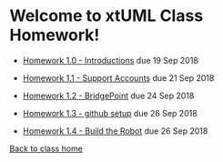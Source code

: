 # Welcome to xtUML Class Homework!

* [Homework 1.0 - Introductions](https://xtuml.github.io/xtuml-class/homework/1.0.html) due 19 Sep 2018

* [Homework 1.1 - Support Accounts](https://xtuml.github.io/xtuml-class/homework/1.1.html) due 21 Sep 2018

* [Homework 1.2 - BridgePoint](https://xtuml.github.io/xtuml-class/homework/1.2.html) due 24 Sep 2018

* [Homework 1.3 - github setup](https://xtuml.github.io/xtuml-class/homework/1.3.html) due 26 Sep 2018

* [Homework 1.4 - Build the Robot](https://xtuml.github.io/xtuml-class/homework/1.4.html) due 26 Sep 2018



[Back to class home](https://xtuml.github.io/xtuml-class)  
